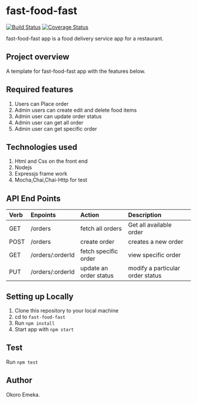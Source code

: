 # fast-food-fast

[![Build Status](https://travis-ci.org/okoroemeka/fast-food-fast.svg?branch=develop)](https://travis-ci.org/okoroemeka/fast-food-fast)  [![Coverage Status](https://coveralls.io/repos/github/okoroemeka/fast-food-fast/badge.svg)](https://coveralls.io/github/okoroemeka/fast-food-fast)

fast-food-fast app is a food delivery service app for a restaurant.

## Project overview 

A template for fast-food-fast app with the features below.

## Required features

1. Users can Place order
2. Admin users can create edit and delete food items
3. Admin user can update order status 
4. Admin user can get all order
5. Admin user can get specific order

## Technologies used

1. Html and Css on the front end
2. Nodejs
3. Expressjs frame work
4. Mocha,Chai,Chai-Http for test

## API End Points

|Verb   |Enpoints                           | Action               | Description                    |
|:------|:----------------------------------|:---------------------|:-------------------------------|
|GET    |/orders                            |fetch all orders      |Get all available order         |
|POST   |/orders                            |create order          |creates a new order             |
|GET    |/orders/:orderId                   |fetch specific order  |view specific order             |
|PUT    |/orders/:orderId                   |update an order status|modify a particular order status|

## Setting up Locally

1. Clone this repository to your local machine
2. cd to `fast-food-fast`
3. Run `npm install`
4. Start app with `npm start`

## Test 

Run `npm test`

## Author

Okoro Emeka.
